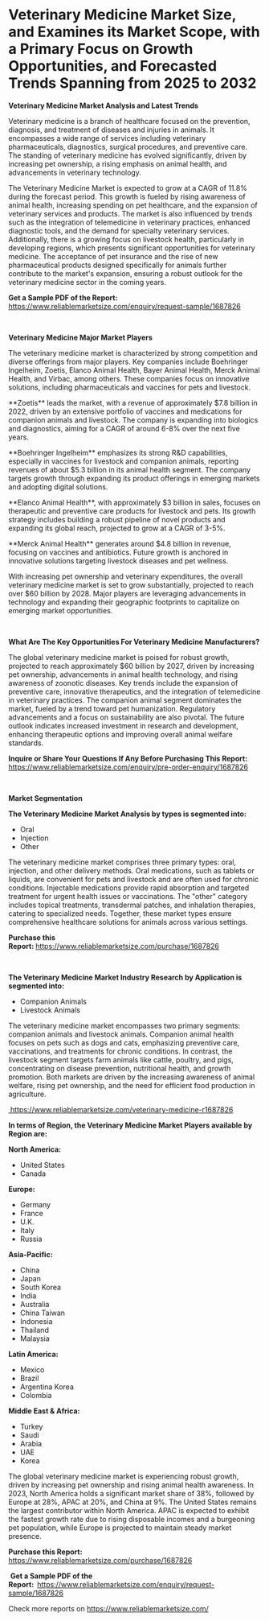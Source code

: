 <p><h1>Veterinary Medicine Market Size, and Examines its Market Scope, with a Primary Focus on Growth Opportunities, and Forecasted Trends Spanning from 2025 to 2032</h1></p><p><strong>Veterinary Medicine Market Analysis and Latest Trends</strong></p>
<p><p>Veterinary medicine is a branch of healthcare focused on the prevention, diagnosis, and treatment of diseases and injuries in animals. It encompasses a wide range of services including veterinary pharmaceuticals, diagnostics, surgical procedures, and preventive care. The standing of veterinary medicine has evolved significantly, driven by increasing pet ownership, a rising emphasis on animal health, and advancements in veterinary technology.</p><p>The Veterinary Medicine Market is expected to grow at a CAGR of 11.8% during the forecast period. This growth is fueled by rising awareness of animal health, increasing spending on pet healthcare, and the expansion of veterinary services and products. The market is also influenced by trends such as the integration of telemedicine in veterinary practices, enhanced diagnostic tools, and the demand for specialty veterinary services. Additionally, there is a growing focus on livestock health, particularly in developing regions, which presents significant opportunities for veterinary medicine. The acceptance of pet insurance and the rise of new pharmaceutical products designed specifically for animals further contribute to the market's expansion, ensuring a robust outlook for the veterinary medicine sector in the coming years.</p></p>
<p><strong>Get a Sample PDF of the Report:&nbsp;</strong> <a href="https://www.reliablemarketsize.com/enquiry/request-sample/1687826?utm_campaign=1836&utm_medium=2&utm_source=Github&utm_content=ia&utm_term=03032025&utm_id=veterinary-medicine">https://www.reliablemarketsize.com/enquiry/request-sample/1687826</a></p>
<p>&nbsp;</p>
<p><strong>Veterinary Medicine Major Market Players</strong></p>
<p><p>The veterinary medicine market is characterized by strong competition and diverse offerings from major players. Key companies include Boehringer Ingelheim, Zoetis, Elanco Animal Health, Bayer Animal Health, Merck Animal Health, and Virbac, among others. These companies focus on innovative solutions, including pharmaceuticals and vaccines for pets and livestock.</p><p>**Zoetis** leads the market, with a revenue of approximately $7.8 billion in 2022, driven by an extensive portfolio of vaccines and medications for companion animals and livestock. The company is expanding into biologics and diagnostics, aiming for a CAGR of around 6-8% over the next five years.</p><p>**Boehringer Ingelheim** emphasizes its strong R&D capabilities, especially in vaccines for livestock and companion animals, reporting revenues of about $5.3 billion in its animal health segment. The company targets growth through expanding its product offerings in emerging markets and adopting digital solutions.</p><p>**Elanco Animal Health**, with approximately $3 billion in sales, focuses on therapeutic and preventive care products for livestock and pets. Its growth strategy includes building a robust pipeline of novel products and expanding its global reach, projected to grow at a CAGR of 3-5%.</p><p>**Merck Animal Health** generates around $4.8 billion in revenue, focusing on vaccines and antibiotics. Future growth is anchored in innovative solutions targeting livestock diseases and pet wellness.</p><p>With increasing pet ownership and veterinary expenditures, the overall veterinary medicine market is set to grow substantially, projected to reach over $60 billion by 2028. Major players are leveraging advancements in technology and expanding their geographic footprints to capitalize on emerging market opportunities.</p></p>
<p>&nbsp;</p>
<p><strong>What Are The Key Opportunities For Veterinary Medicine Manufacturers?</strong></p>
<p><p>The global veterinary medicine market is poised for robust growth, projected to reach approximately $60 billion by 2027, driven by increasing pet ownership, advancements in animal health technology, and rising awareness of zoonotic diseases. Key trends include the expansion of preventive care, innovative therapeutics, and the integration of telemedicine in veterinary practices. The companion animal segment dominates the market, fueled by a trend toward pet humanization. Regulatory advancements and a focus on sustainability are also pivotal. The future outlook indicates increased investment in research and development, enhancing therapeutic options and improving overall animal welfare standards.</p></p>
<p><strong>Inquire or Share Your Questions If Any Before Purchasing This Report:</strong> <a href="https://www.reliablemarketsize.com/enquiry/pre-order-enquiry/1687826?utm_campaign=1836&utm_medium=2&utm_source=Github&utm_content=ia&utm_term=03032025&utm_id=veterinary-medicine">https://www.reliablemarketsize.com/enquiry/pre-order-enquiry/1687826</a></p>
<p>&nbsp;</p>
<p><strong>Market Segmentation</strong></p>
<p><strong>The Veterinary Medicine Market Analysis by types is segmented into:</strong></p>
<p><ul><li>Oral</li><li>Injection</li><li>Other</li></ul></p>
<p><p>The veterinary medicine market comprises three primary types: oral, injection, and other delivery methods. Oral medications, such as tablets or liquids, are convenient for pets and livestock and are often used for chronic conditions. Injectable medications provide rapid absorption and targeted treatment for urgent health issues or vaccinations. The "other" category includes topical treatments, transdermal patches, and inhalation therapies, catering to specialized needs. Together, these market types ensure comprehensive healthcare solutions for animals across various settings.</p></p>
<p><strong>Purchase this Report:&nbsp;</strong><a href="https://www.reliablemarketsize.com/purchase/1687826?utm_campaign=1836&utm_medium=2&utm_source=Github&utm_content=ia&utm_term=03032025&utm_id=veterinary-medicine">https://www.reliablemarketsize.com/purchase/1687826</a></p>
<p>&nbsp;</p>
<p><strong>The Veterinary Medicine Market Industry Research by Application is segmented into:</strong></p>
<p><ul><li>Companion Animals</li><li>Livestock Animals</li></ul></p>
<p><p>The veterinary medicine market encompasses two primary segments: companion animals and livestock animals. Companion animal health focuses on pets such as dogs and cats, emphasizing preventive care, vaccinations, and treatments for chronic conditions. In contrast, the livestock segment targets farm animals like cattle, poultry, and pigs, concentrating on disease prevention, nutritional health, and growth promotion. Both markets are driven by the increasing awareness of animal welfare, rising pet ownership, and the need for efficient food production in agriculture.</p></p>
<p><a href="https://www.reliablemarketsize.com/veterinary-medicine-r1687826?utm_campaign=1836&utm_medium=2&utm_source=Github&utm_content=ia&utm_term=03032025&utm_id=veterinary-medicine">&nbsp;https://www.reliablemarketsize.com/veterinary-medicine-r1687826</a></p>
<p><strong>In terms of Region, the Veterinary Medicine Market Players available by Region are:</strong></p>
<p>
    <p> <strong> North America: </strong>
        <ul>
            <li>United States</li>
            <li>Canada</li>
        </ul>
        </p> 
    <p> <strong> Europe: </strong>
        <ul>
            <li>Germany</li>
            <li>France</li>
            <li>U.K.</li>
            <li>Italy</li>
            <li>Russia</li>
        </ul>
        </p> 
    <p> <strong> Asia-Pacific: </strong>
        <ul>
            <li>China</li>
            <li>Japan</li>
            <li>South Korea</li>
            <li>India</li>
            <li>Australia</li>
            <li>China Taiwan</li>
            <li>Indonesia</li>
            <li>Thailand</li>
            <li>Malaysia</li>
        </ul>
        </p> 
    <p> <strong> Latin America: </strong>
        <ul>
            <li>Mexico</li>
            <li>Brazil</li>
            <li>Argentina Korea</li>
            <li>Colombia</li>
        </ul>
        </p> 
    <p> <strong> Middle East & Africa: </strong>
        <ul>
            <li>Turkey</li>
            <li>Saudi</li>
            <li>Arabia</li>
            <li>UAE</li>
            <li>Korea</li>
        </ul>
    </p>
    </p>
<p><p>The global veterinary medicine market is experiencing robust growth, driven by increasing pet ownership and rising animal health awareness. In 2023, North America holds a significant market share of 38%, followed by Europe at 28%, APAC at 20%, and China at 9%. The United States remains the largest contributor within North America. APAC is expected to exhibit the fastest growth rate due to rising disposable incomes and a burgeoning pet population, while Europe is projected to maintain steady market presence.</p></p>
<p><strong>Purchase this Report: </strong><a href="https://www.reliablemarketsize.com/purchase/1687826?utm_campaign=1836&utm_medium=2&utm_source=Github&utm_content=ia&utm_term=03032025&utm_id=veterinary-medicine">https://www.reliablemarketsize.com/purchase/1687826</a></p>
<p>&nbsp;<strong>Get a Sample PDF of the Report:&nbsp;&nbsp;</strong><a href="https://www.reliablemarketsize.com/enquiry/request-sample/1687826?utm_campaign=1836&utm_medium=2&utm_source=Github&utm_content=ia&utm_term=03032025&utm_id=veterinary-medicine">https://www.reliablemarketsize.com/enquiry/request-sample/1687826</a></p>
<p><strong></strong></p>
<p>Check more reports on <a href="https://www.reliablemarketsize.com/?utm_campaign=1836&utm_medium=2&utm_source=Github&utm_content=ia&utm_term=03032025&utm_id=veterinary-medicine">https://www.reliablemarketsize.com/</a></p>